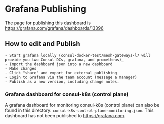# Grafana Publishing

The page for publishing this dashboard is https://grafana.com/grafana/dashboards/13396

## How to edit and Publish
    - Start grafana locally (consul-docker-test/mesh-gateways-l7 will provide you two Consul DCs, grafana, and prometheus)_
    - Import the dashboard json into a new dashboard
    - Make changes
    - Click "share" and export for external publishing
    - Login to Grafana via the team account (message a manager)
    - Publish as a new version, including change notes.

### Grafana dashboard for consul-k8s (control plane)

A grafana dashboard for monitoring consul-k8s (control plane) can also be found in this directory: `consul-k8s-control-plane-monitoring.json`. This dashboard has not been published to https://grafana.com.

